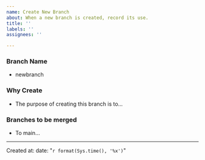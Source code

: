 ```yaml
---
name: Create New Branch
about: When a new branch is created, record its use.
title: ''
labels: ''
assignees: ''

---
```



### Branch Name

* newbranch


### Why Create

* The purpose of creating this branch is to...


### Branches to be merged

* To main... 


----


Created at: date: "`r format(Sys.time(), '%x')`"